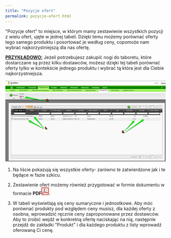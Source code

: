 ```yaml
---
title: "Pozycje ofert"
permalink: pozycje-ofert.html
---
```

"Pozycje ofert" to miejsce, w którym mamy zestawienie wszystkich pozycji z wielu ofert, ujęte w jednej tabeli. Dzięki temu możemy porównać oferty tego samego produktu i posortować je według ceny, copomoże nam wybrać najkorzystniejszą dla nas ofertę. 

<u style="font-weight:bold">
                        PRZYKŁADOWO:</u> Jeżeli potrzebujesz zakupić nogi do taboretu, które dostarczane są przez kilku dostawców, możesz dzięki tej tabeli porównać oferty tylko w kontekście jednego produktu i wybrać tą która jest dla Ciebie najkorzystniejsza.

 ![](/images/Zaopatrzenie-%20Pozycje%20ofert.png)
1. Na liście pokazują się wszystkie oferty- zarówno te zatwierdzone jak i te będące w fazie szkicu.

2. Zestawienie ofert możemy również przygotować w formie dokumentu w formacie **PDF**![](/images/PDF.png).

3. W tabeli wyświetlają się ceny sumaryczne i jednostkowe. Aby móc porównać produkty pod względem ceny musisz, dla każdej oferty z osobna, wprowadzić ręcznie ceny zaproponowane przez dostawców. Aby to zrobić wejdź w konkretną ofertę naciskając na nią, następnie przejdź do zakładki "Produkt" i dla każdego produktu z listy wprowadź oferowaną Ci cenę.


